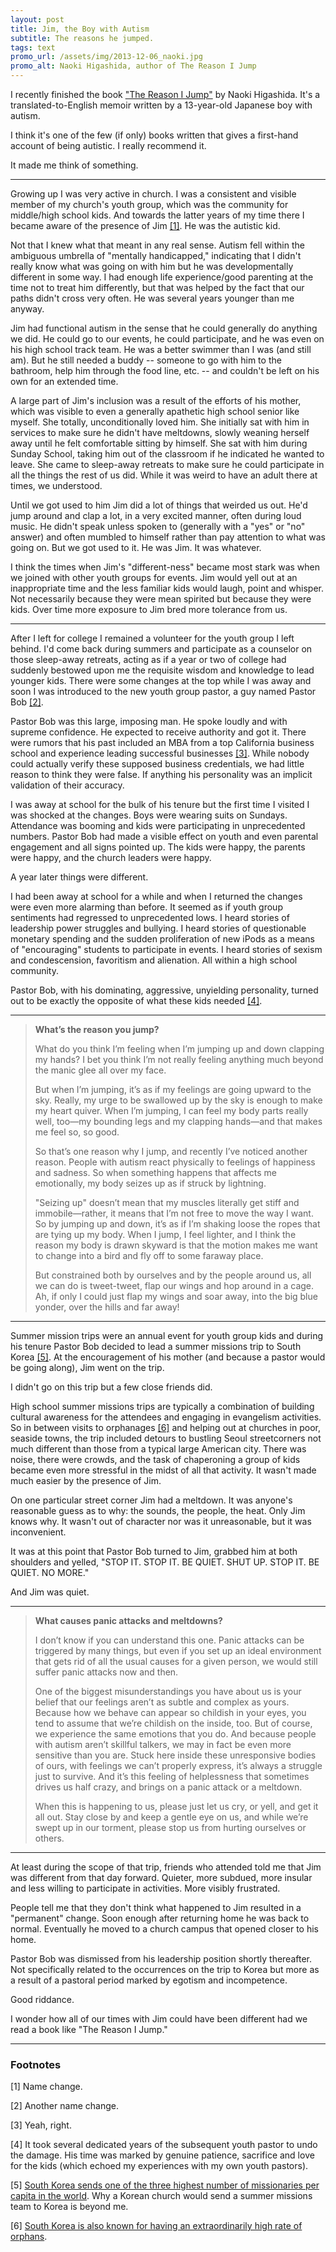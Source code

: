 ```yaml
---
layout: post
title: Jim, the Boy with Autism
subtitle: The reasons he jumped.
tags: text
promo_url: /assets/img/2013-12-06_naoki.jpg
promo_alt: Naoki Higashida, author of The Reason I Jump
---
```


I recently finished the book ["The Reason I Jump"](http://www.amazon.com/gp/product/0812994868/ref=as_li_ss_tl?ie=UTF8&camp=1789&creative=390957&creativeASIN=0812994868&linkCode=as2&tag=musings01b1-20) by Naoki Higashida.  It's a translated-to-English memoir written by a 13-year-old Japanese boy with autism.

I think it's one of the few (if only) books written that gives a first-hand account of being autistic.  I really recommend it.

It made me think of something.

---

Growing up I was very active in church.  I was a consistent and visible member of my church's youth group, which was the community for middle/high school kids.  And towards the latter years of my time there I became aware of the presence of Jim <a href="#footnotes">[1]</a>.  He was the autistic kid.

Not that I knew what that meant in any real sense.  Autism fell within the ambiguous umbrella of "mentally handicapped," indicating that I didn't really know what was going on with him but he was developmentally different in some way. I had enough life experience/good parenting at the time not to treat him differently, but that was helped by the fact that our paths didn't cross very often.  He was several years younger than me anyway.

Jim had functional autism in the sense that he could generally do anything we did.  He could go to our events, he could participate, and he was even on his high school track team.  He was a better swimmer than I was (and still am).  But he still needed a buddy -- someone to go with him to the bathroom, help him through the food line, etc. -- and couldn't be left on his own for an extended time.

A large part of Jim's inclusion was a result of the efforts of his mother, which was visible to even a generally apathetic high school senior like myself.  She totally, unconditionally loved him.  She initially sat with him in services to make sure he didn't have meltdowns, slowly weaning herself away until he felt comfortable sitting by himself.  She sat with him during Sunday School, taking him out of the classroom if he indicated he wanted to leave.  She came to sleep-away retreats to make sure he could participate in all the things the rest of us did.  While it was weird to have an adult there at times, we understood.

Until we got used to him Jim did a lot of things that weirded us out.  He'd jump around and clap a lot, in a very excited manner, often during loud music. He didn't speak unless spoken to (generally with a "yes" or "no" answer) and often mumbled to himself rather than pay attention to what was going on.  But we got used to it.  He was Jim.  It was whatever.

I think the times when Jim's "different-ness" became most stark was when we joined with other youth groups for events.  Jim would yell out at an inappropriate time and the less familiar kids would laugh, point and whisper.  Not necessarily because they were mean spirited but because they were kids.  Over time more exposure to Jim bred more tolerance from us.

---

After I left for college I remained a volunteer for the youth group I left behind.  I'd come back during summers and participate as a counselor on those sleep-away retreats, acting as if a year or two of college had suddenly bestowed upon me the requisite wisdom and knowledge to lead younger kids.  There were some changes at the top while I was away and soon I was introduced to the new youth group pastor, a guy named Pastor Bob <a href="#footnotes">[2]</a>.

Pastor Bob was this large, imposing man.  He spoke loudly and with supreme confidence.  He expected to receive authority and got it.  There were rumors that his past included an MBA from a top California business school and experience leading successful businesses <a href="#footnotes">[3]</a>.  While nobody could actually verify these supposed business credentials, we had little reason to think they were false.  If anything his personality was an implicit validation of their accuracy.

I was away at school for the bulk of his tenure but the first time I visited I was shocked at the changes.  Boys were wearing suits on Sundays.  Attendance was booming and kids were participating in unprecedented numbers.  Pastor Bob had made a visible effect on youth and even parental engagement and all signs pointed up.  The kids were happy, the parents were happy, and the church leaders were happy.

A year later things were different.

I had been away at school for a while and when I returned the changes were even more alarming than before.  It seemed as if youth group sentiments had regressed to unprecedented lows.  I heard stories of leadership power struggles and bullying.  I heard stories of questionable monetary spending and the sudden proliferation of new iPods as a means of "encouraging" students to participate in events.  I heard stories of sexism and condescension, favoritism and alienation.  All within a high school community.

Pastor Bob, with his dominating, aggressive, unyielding personality, turned out to be exactly the opposite of what these kids needed <a href="#footnotes">[4]</a>.

---

> **What’s the reason you jump?**
>
> What do you think I’m feeling when I’m jumping up and down clapping my hands? I bet you think I’m not really feeling anything much beyond the manic glee all over my face.
>
> But when I’m jumping, it’s as if my feelings are going upward to the sky. Really, my urge to be swallowed up by the sky is enough to make my heart quiver. When I’m jumping, I can feel my body parts really well, too—my bounding legs and my clapping hands—and that makes me feel so, so good.
>
> So that’s one reason why I jump, and recently I’ve noticed another reason. People with autism react physically to feelings of happiness and sadness. So when something happens that affects me emotionally, my body seizes up as if struck by lightning.
>
> "Seizing up" doesn’t mean that my muscles literally get stiff and immobile—rather, it means that I’m not free to move the way I want. So by jumping up and down, it’s as if I’m shaking loose the ropes that are tying up my body. When I jump, I feel lighter, and I think the reason my body is drawn skyward is that the motion makes me want to change into a bird and fly off to some faraway place.
>
> But constrained both by ourselves and by the people around us, all we can do is tweet-tweet, flap our wings and hop around in a cage. Ah, if only I could just flap my wings and soar away, into the big blue yonder, over the hills and far away!

---

Summer mission trips were an annual event for youth group kids and during his tenure Pastor Bob decided to lead a summer missions trip to South Korea <a href="#footnotes">[5]</a>. At the encouragement of his mother (and because a pastor would be going along), Jim went on the trip.

I didn't go on this trip but a few close friends did.

High school summer missions trips are typically a combination of building cultural awareness for the attendees and engaging in evangelism activities.  So in between visits to orphanages <a href="#footnotes">[6]</a> and helping out at churches in poor, seaside towns, the trip included detours to bustling Seoul streetcorners not much different than those from a typical large American city.  There was noise, there were crowds, and the task of chaperoning a group of kids became even more stressful in the midst of all that activity.  It wasn't made much easier by the presence of Jim.

On one particular street corner Jim had a meltdown.  It was anyone's reasonable guess as to why: the sounds, the people, the heat.  Only Jim knows why.  It wasn't out of character nor was it unreasonable, but it was inconvenient.

It was at this point that Pastor Bob turned to Jim, grabbed him at both shoulders and yelled, "STOP IT. STOP IT. BE QUIET. SHUT UP. STOP IT. BE QUIET. NO MORE."

And Jim was quiet.

---

> **What causes panic attacks and meltdowns?**
>
> I don’t know if you can understand this one. Panic attacks can be triggered by many things, but even if you set up an ideal environment that gets rid of all the usual causes for a given person, we would still suffer panic attacks now and then.
>
> One of the biggest misunderstandings you have about us is your belief that our feelings aren’t as subtle and complex as yours. Because how we behave can appear so childish in your eyes, you tend to assume that we’re childish on the inside, too. But of course, we experience the same emotions that you do. And because people with autism aren’t skillful talkers, we may in fact be even more sensitive than you are. Stuck here inside these unresponsive bodies of ours, with feelings we can’t properly express, it’s always a struggle just to survive. And it’s this feeling of helplessness that sometimes drives us half crazy, and brings on a panic attack or a meltdown.
>
> When this is happening to us, please just let us cry, or yell, and get it all out. Stay close by and keep a gentle eye on us, and while we’re swept up in our torment, please stop us from hurting ourselves or others.

---

At least during the scope of that trip, friends who attended told me that Jim was different from that day forward.  Quieter, more subdued, more insular and less willing to participate in activities.  More visibly frustrated.

People tell me that they don't think what happened to Jim resulted in a "permanent" change.  Soon enough after returning home he was back to normal. Eventually he moved to a church campus that opened closer to his home.

Pastor Bob was dismissed from his leadership position shortly thereafter. Not specifically related to the occurrences on the trip to Korea but more as a result of a pastoral period marked by egotism and incompetence.

Good riddance.

I wonder how all of our times with Jim could have been different had we read a book like "The Reason I Jump."

---

<h3><a name="footnotes"></a>Footnotes</h3>

[1] Name change.

[2] Another name change.

[3] Yeah, right.

[4] It took several dedicated years of the subsequent youth pastor to undo the damage.  His time was marked by genuine patience, sacrifice and love for the kids (which echoed my experiences with my own youth pastors).

[5] [South Korea sends one of the three highest number of missionaries per capita in the world](http://www.christianitytoday.com/gleanings/2013/july/missionaries-countries-sent-received-csgc-gordon-conwell.html).  Why a Korean church would send a summer missions team to Korea is beyond me.

[6] [South Korea is also known for having an extraordinarily high rate of orphans](http://en.wikipedia.org/wiki/International_adoption_of_South_Korean_children).
